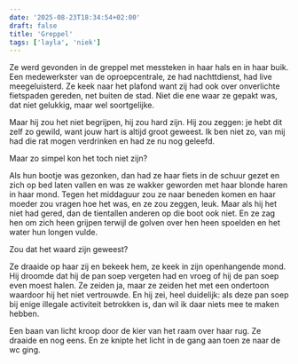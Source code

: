 ```yaml
---
date: '2025-08-23T18:34:54+02:00'
draft: false
title: 'Greppel'
tags: ['layla', 'niek']
---
```


Ze werd gevonden in de greppel met messteken in haar hals en in haar buik. Een medewerkster van de oproepcentrale, ze had nachttdienst, had live meegeluisterd. Ze keek naar het plafond want zij had ook over onverlichte fietspaden gereden, net buiten de stad. Niet die ene waar ze gepakt was, dat niet gelukkig, maar wel soortgelijke.

Maar hij zou het niet begrijpen, hij zou hard zijn. Hij zou zeggen: je hebt dit zelf zo gewild, want jouw hart is altijd groot geweest. Ik ben niet zo, van mij had die rat mogen verdrinken en had ze nu nog geleefd. 

Maar zo simpel kon het toch niet zijn?

Als hun bootje was gezonken, dan had ze haar fiets in de schuur gezet en zich op bed laten vallen en was ze wakker geworden met haar blonde haren in haar mond. Tegen het middaguur zou ze naar beneden komen en haar moeder zou vragen hoe het was, en ze zou zeggen, leuk. Maar als hij het niet had gered, dan de tientallen anderen op die boot ook niet. En ze zag hen om zich heen grijpen terwijl de golven over hen heen spoelden en het water hun longen vulde. 

Zou dat het waard zijn geweest?

Ze draaide op haar zij en bekeek hem, ze keek in zijn openhangende mond. Hij droomde dat hij de pan soep vergeten had en vroeg of hij de pan soep even moest halen. Ze zeiden ja, maar ze zeiden het met een ondertoon waardoor hij het niet vertrouwde. En hij zei, heel duidelijk: als deze pan soep bij enige illegale activiteit betrokken is, dan wil ik daar niets mee te maken hebben.

Een baan van licht kroop door de kier van het raam over haar rug. Ze draaide en nog eens. En ze knipte het licht in de gang aan toen ze naar de wc ging.
